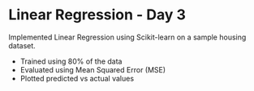 # Linear Regression - Day 3

Implemented Linear Regression using Scikit-learn on a sample housing dataset.

- Trained using 80% of the data
- Evaluated using Mean Squared Error (MSE)
- Plotted predicted vs actual values

